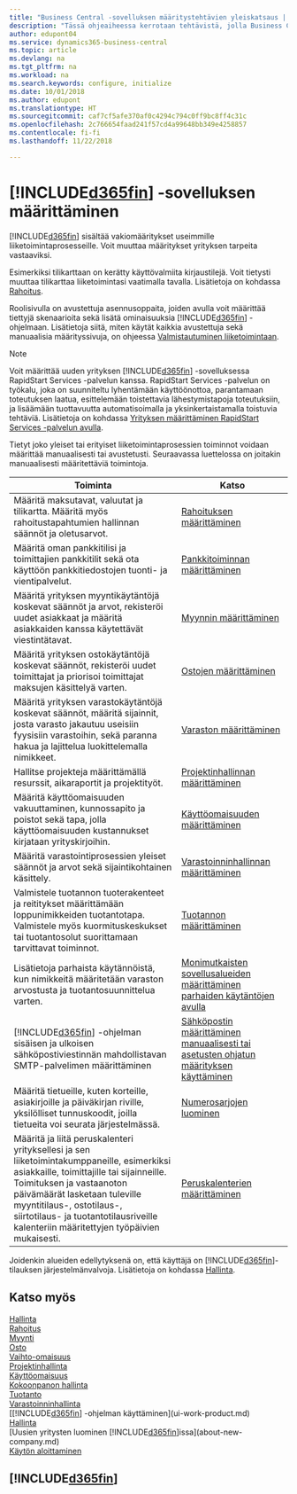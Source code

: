 ```yaml
---
title: "Business Central -sovelluksen määritystehtävien yleiskatsaus | Microsoft Docs"
description: "Tässä ohjeaiheessa kerrotaan tehtävistä, jolla Business Central asennetaan, alustetaan ja määritetään omia tarpeita vastaavaksi."
author: edupont04
ms.service: dynamics365-business-central
ms.topic: article
ms.devlang: na
ms.tgt_pltfrm: na
ms.workload: na
ms.search.keywords: configure, initialize
ms.date: 10/01/2018
ms.author: edupont
ms.translationtype: HT
ms.sourcegitcommit: caf7cf5afe370af0c4294c794c0ff9bc8ff4c31c
ms.openlocfilehash: 2c766654faad241f57cd4a99648bb349e4258857
ms.contentlocale: fi-fi
ms.lasthandoff: 11/22/2018

---
```

# <a name="setting-up-included365finincludesd365finmdmd"></a>[!INCLUDE[d365fin](includes/d365fin_md.md)] -sovelluksen määrittäminen
[!INCLUDE[d365fin](includes/d365fin_md.md)] sisältää vakiomääritykset useimmille liiketoimintaprosesseille. Voit muuttaa määritykset yrityksen tarpeita vastaaviksi.

Esimerkiksi tilikarttaan on kerätty käyttövalmiita kirjaustilejä. Voit tietysti muuttaa tilikarttaa liiketoimintasi vaatimalla tavalla. Lisätietoja on kohdassa [Rahoitus](finance.md).

Roolisivulla on avustettuja asennusoppaita, joiden avulla voit määrittää tiettyjä skenaarioita sekä lisätä ominaisuuksia [!INCLUDE[d365fin](includes/d365fin_md.md)] -ohjelmaan. Lisätietoja siitä, miten käytät kaikkia avustettuja sekä manuaalisia määrityssivuja, on ohjeessa [Valmistautuminen liiketoimintaan](ui-get-ready-business.md).

> [!NOTE]
> Voit määrittää uuden yrityksen [!INCLUDE[d365fin](includes/d365fin_md.md)] -sovelluksessa RapidStart Services -palvelun kanssa. RapidStart Services -palvelun on työkalu, joka on suunniteltu lyhentämään käyttöönottoa, parantamaan toteutuksen laatua, esittelemään toistettavia lähestymistapoja toteutuksiin, ja lisäämään tuottavuutta automatisoimalla ja yksinkertaistamalla toistuvia tehtäviä. Lisätietoja on kohdassa [Yrityksen määrittäminen RapidStart Services -palvelun avulla](admin-set-up-a-company-with-rapidstart.md).

Tietyt joko yleiset tai erityiset liiketoimintaprosessien toiminnot voidaan määrittää manuaalisesti tai avustetusti. Seuraavassa luettelossa on joitakin manuaalisesti määritettäviä toimintoja.

| Toiminta | Katso |
| --- | --- |
| Määritä maksutavat, valuutat ja tilikartta. Määritä myös rahoitustapahtumien hallinnan säännöt ja oletusarvot. |[Rahoituksen määrittäminen](finance-setup-finance.md) |
| Määritä oman pankkitilisi ja toimittajien pankkitilit sekä ota käyttöön pankkitiedostojen tuonti- ja vientipalvelut. |[Pankkitoiminnan määrittäminen](bank-setup-banking.md) |
| Määritä yrityksen myyntikäytäntöjä koskevat säännöt ja arvot, rekisteröi uudet asiakkaat ja määritä asiakkaiden kanssa käytettävät viestintätavat. |[Myynnin määrittäminen](sales-setup-sales.md) |
| Määritä yrityksen ostokäytäntöjä koskevat säännöt, rekisteröi uudet toimittajat ja priorisoi toimittajat maksujen käsittelyä varten. |[Ostojen määrittäminen](purchasing-setup-purchasing.md) |
| Määritä yrityksen varastokäytäntöjä koskevat säännöt, määritä sijainnit, josta varasto jakautuu useisiin fyysisiin varastoihin, sekä paranna hakua ja lajittelua luokittelemalla nimikkeet. |[Varaston määrittäminen](inventory-setup-inventory.md) |
| Hallitse projekteja määrittämällä resurssit, aikaraportit ja projektityöt. |[Projektinhallinnan määrittäminen](projects-setup-projects.md) |
| Määritä käyttöomaisuuden vakuuttaminen, kunnossapito ja poistot sekä tapa, jolla käyttöomaisuuden kustannukset kirjataan yrityskirjoihin. |[Käyttöomaisuuden määrittäminen](fa-setup.md) |
|Määritä varastointiprosessien yleiset säännöt ja arvot sekä sijaintikohtainen käsittely.|[Varastoinninhallinnan määrittäminen](warehouse-setup-warehouse.md)|
|Valmistele tuotannon tuoterakenteet ja reititykset määrittämään loppunimikkeiden tuotantotapa. Valmistele myös kuormituskeskukset tai tuotantosolut suorittamaan tarvittavat toiminnot.|[Tuotannon määrittäminen](production-configure-production-processes.md)|
|Lisätietoja parhaista käytännöistä, kun nimikkeitä määritetään varaston arvostusta ja tuotantosuunnittelua varten.|[Monimutkaisten sovellusalueiden määrittäminen parhaiden käytäntöjen avulla](set-up-complex-application-areas-using-best-practices.md)|
|[!INCLUDE[d365fin](includes/d365fin_md.md)] -ohjelman sisäisen ja ulkoisen sähköpostiviestinnän mahdollistavan SMTP-palvelimen määrittäminen| [Sähköpostin määrittäminen manuaalisesti tai asetusten ohjatun määrityksen käyttäminen](admin-how-setup-email.md)|
| Määritä tietueille, kuten korteille, asiakirjoille ja päiväkirjan riville, yksilölliset tunnuskoodit, joilla tietueita voi seurata järjestelmässä. |[Numerosarjojen luominen](ui-create-number-series.md) |
|Määritä ja liitä peruskalenteri yrityksellesi ja sen liiketoimintakumppaneille, esimerkiksi asiakkaille, toimittajille tai sijainneille. Toimituksen ja vastaanoton päivämäärät lasketaan tuleville myyntitilaus-, ostotilaus-, siirtotilaus- ja tuotantotilausriveille kalenteriin määritettyjen työpäivien mukaisesti.|[Peruskalenterien määrittäminen](across-how-to-assign-base-calendars.md)|  

Joidenkin alueiden edellytyksenä on, että käyttäjä on [!INCLUDE[d365fin](includes/d365fin_md.md)]-tilauksen järjestelmänvalvoja. Lisätietoja on kohdassa [Hallinta](admin-setup-and-administration.md).  

## <a name="see-also"></a>Katso myös
[Hallinta](admin-setup-and-administration.md)  
[Rahoitus](finance.md)  
[Myynti](sales-manage-sales.md)  
[Osto](purchasing-manage-purchasing.md)  
[Vaihto-omaisuus](inventory-manage-inventory.md)    
[Projektinhallinta](projects-manage-projects.md)  
[Käyttöomaisuus](fa-manage.md)    
[Kokoonpanon hallinta](assembly-assemble-items.md)  
[Tuotanto](production-manage-manufacturing.md)  
[Varastoinninhallinta](warehouse-manage-warehouse.md)  
[[!INCLUDE[d365fin](includes/d365fin_md.md)] -ohjelman käyttäminen](ui-work-product.md)  
[Hallinta](admin-setup-and-administration.md)  
[Uusien yritysten luominen [!INCLUDE[d365fin](includes/d365fin_md.md)]issa](about-new-company.md)  
[Käytön aloittaminen](product-get-started.md)  

## [!INCLUDE[d365fin](includes/free_trial_md.md)]  
 

